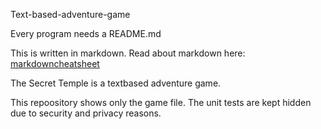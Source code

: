 Text-based-adventure-game

Every program needs a README.md

This is written in markdown. Read about markdown here: [markdowncheatsheet](https://www.markdownguide.org/cheat-sheet/)

The Secret Temple is a textbased adventure game.

This repoository shows only the game file. The unit tests are kept hidden due to security and privacy reasons. 